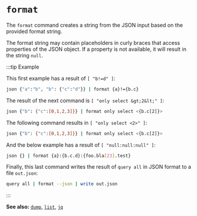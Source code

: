 # `format`

The `format` command creates a string from the JSON input based on the provided format string.

The format string may contain placeholders in curly braces that access properties of the JSON object. If a property is not available, it will result in the string `null`.

:::tip Example

This first example has a result of `[ "b!=d" ]`:

```bash
json {"a":"b", "b": {"c":"d"}} | format {a}!={b.c}
```

The result of the next command is `[ "only select &gt;2&lt;" ]`:

```bash
json {"b": {"c":[0,1,2,3]}} | format only select <{b.c[2]}>
```

The following command results in `[ "only select <2>" ]`:

```bash
json {"b": {"c":[0,1,2,3]}} | format only select <{b.c[2]}>
```

And the below example has a result of `[ "null:null:null" ]`:

```bash
json {} | format {a}:{b.c.d}:{foo.bla[23].test}
```

Finally, this last command writes the result of `query all` in JSON format to a file `out.json`:

```bash
query all | format --json | write out.json
```

:::

**See also:** [`dump`](./dump.md), [`list`](./list.md), [`jq`](./jq.md)
